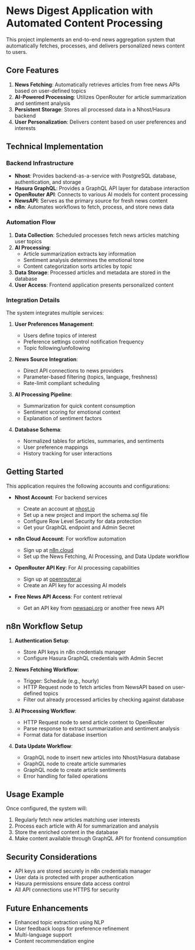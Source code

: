# News Digest Application with Automated Content Processing

This project implements an end-to-end news aggregation system that automatically fetches, processes, and delivers personalized news content to users.

## Core Features

1. **News Fetching**: Automatically retrieves articles from free news APIs based on user-defined topics
2. **AI-Powered Processing**: Utilizes OpenRouter for article summarization and sentiment analysis
3. **Persistent Storage**: Stores all processed data in a Nhost/Hasura backend
4. **User Personalization**: Delivers content based on user preferences and interests

## Technical Implementation

### Backend Infrastructure

- **Nhost**: Provides backend-as-a-service with PostgreSQL database, authentication, and storage
- **Hasura GraphQL**: Provides a GraphQL API layer for database interaction
- **OpenRouter API**: Connects to various AI models for content processing
- **NewsAPI**: Serves as the primary source for fresh news content
- **n8n**: Automates workflows to fetch, process, and store news data

### Automation Flow

1. **Data Collection**: Scheduled processes fetch news articles matching user topics
2. **AI Processing**:
   - Article summarization extracts key information
   - Sentiment analysis determines the emotional tone
   - Content categorization sorts articles by topic
3. **Data Storage**: Processed articles and metadata are stored in the database
4. **User Access**: Frontend application presents personalized content

### Integration Details

The system integrates multiple services:

1. **User Preferences Management**:
   - Users define topics of interest
   - Preference settings control notification frequency
   - Topic following/unfollowing

2. **News Source Integration**:
   - Direct API connections to news providers
   - Parameter-based filtering (topics, language, freshness)
   - Rate-limit compliant scheduling

3. **AI Processing Pipeline**:
   - Summarization for quick content consumption
   - Sentiment scoring for emotional context
   - Explanation of sentiment factors

4. **Database Schema**:
   - Normalized tables for articles, summaries, and sentiments
   - User preference mappings
   - History tracking for user interactions

## Getting Started

This application requires the following accounts and configurations:

- **Nhost Account**: For backend services
  - Create an account at [nhost.io](https://nhost.io)
  - Set up a new project and import the schema.sql file
  - Configure Row Level Security for data protection
  - Get your GraphQL endpoint and Admin Secret

- **n8n Cloud Account**: For workflow automation
  - Sign up at [n8n.cloud](https://n8n.cloud)
  - Set up the News Fetching, AI Processing, and Data Update workflow

- **OpenRouter API Key**: For AI processing capabilities
  - Sign up at [openrouter.ai](https://openrouter.ai)
  - Create an API key for accessing AI models

- **Free News API Access**: For content retrieval
  - Get an API key from [newsapi.org](https://newsapi.org) or another free news API

## n8n Workflow Setup

1. **Authentication Setup**:
   - Store API keys in n8n credentials manager
   - Configure Hasura GraphQL credentials with Admin Secret

2. **News Fetching Workflow**:
   - Trigger: Schedule (e.g., hourly)
   - HTTP Request node to fetch articles from NewsAPI based on user-defined topics
   - Filter out already processed articles by checking against database

3. **AI Processing Workflow**:
   - HTTP Request node to send article content to OpenRouter
   - Parse response to extract summarization and sentiment analysis
   - Format data for database insertion

4. **Data Update Workflow**:
   - GraphQL node to insert new articles into Nhost/Hasura database
   - GraphQL node to create article summaries
   - GraphQL node to create article sentiments
   - Error handling for failed operations

## Usage Example

Once configured, the system will:

1. Regularly fetch new articles matching user interests
2. Process each article with AI for summarization and analysis
3. Store the enriched content in the database
4. Make content available through GraphQL API for frontend consumption

## Security Considerations

- API keys are stored securely in n8n credentials manager
- User data is protected with proper authentication
- Hasura permissions ensure data access control
- All API connections use HTTPS for security

## Future Enhancements

- Enhanced topic extraction using NLP
- User feedback loops for preference refinement
- Multi-language support
- Content recommendation engine